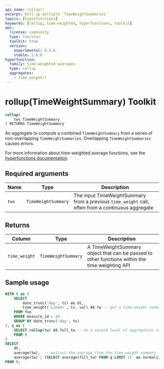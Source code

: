 ```yaml
---
api_name: rollup()
excerpt: Roll up multiple `TimeWeightSummaries`
topics: [hyperfunctions]
keywords: [rollup, time-weighted, hyperfunctions, toolkit]
api:
  license: community
  type: function
  toolkit: true
  version:
    experimental: 0.3.0
    stable: 1.0.0
hyperfunction:
  family: time-weighted averages
  type: rollup
  aggregates:
    - time_weight()
---
```


# rollup(TimeWeightSummary) <tag type="toolkit">Toolkit</tag>

```SQL
rollup(
    tws TimeWeightSummary
) RETURNS TimeWeightSummary
```

An aggregate to compute a combined `TimeWeightSummary` from a series of
non-overlapping `TimeWeightSummaries`. Overlapping `TimeWeightSummaries` causes
errors.

For more information about time-weighted average functions, see the
[hyperfunctions documentation][hyperfunctions-time-weight-average].

## Required arguments

|Name| Type |Description|
|---|---|---|
|`tws`|`TimeWeightSummary`|The input TimeWeightSummary from a previous `time_weight` call, often from a continuous aggregate|

## Returns

|Column|Type|Description|
|---|---|---|
|`time_weight`|`TimeWeightSummary`|A TimeWeightSummary object that can be passed to other functions within the time weighting API|

## Sample usage

```SQL
WITH t as (
    SELECT
        date_trunc('day', ts) as dt,
        time_weight('Linear', ts, val) AS tw -- get a time weight summary
    FROM foo
    WHERE measure_id = 10
    GROUP BY date_trunc('day', ts)
), q as (
    SELECT rollup(tw) AS full_tw -- do a second level of aggregation to get the full time weighted average
    FROM t
)
SELECT
    dt,
    average(tw),  -- extract the average from the time weight summary
    average(tw) / (SELECT average(full_tw) FROM q LIMIT 1)  as normalized -- get the normalized average
FROM t;
```

[hyperfunctions-time-weight-average]: /timescaledb/:currentVersion:/how-to-guides/hyperfunctions/time-weighted-averages/
